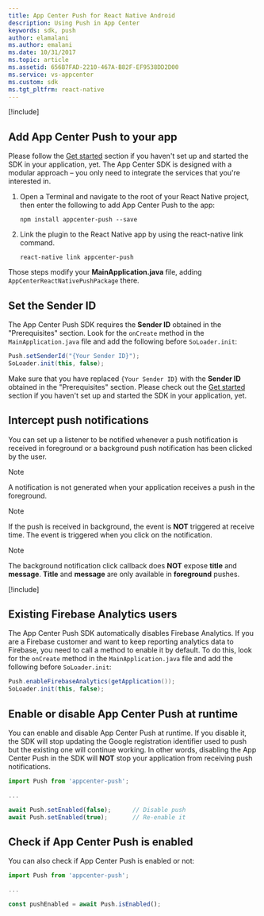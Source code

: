 ```yaml
---
title: App Center Push for React Native Android
description: Using Push in App Center
keywords: sdk, push
author: elamalani
ms.author: emalani
ms.date: 10/31/2017
ms.topic: article
ms.assetid: 656B7FAD-2210-467A-B82F-EF9538DD2D00
ms.service: vs-appcenter
ms.custom: sdk
ms.tgt_pltfrm: react-native
---
```


[!include[](introduction-android.md)]

## Add App Center Push to your app

Please follow the [Get started](~/sdk/getting-started/react-native.md) section if you haven't set up and started the SDK in your application, yet.
The App Center SDK is designed with a modular approach – you only need to integrate the services that you're interested in.

1. Open a Terminal and navigate to the root of your React Native project, then enter the following to add App Center Push to the app:

    ```
    npm install appcenter-push --save
    ```

2. Link the plugin to the React Native app by using the react-native link command.

    ```
    react-native link appcenter-push
    ```

Those steps modify your **MainApplication.java** file, adding `AppCenterReactNativePushPackage` there.

## Set the Sender ID

The App Center Push SDK requires the **Sender ID** obtained in the "Prerequisites" section. Look for the `onCreate` method in the `MainApplication.java` file and add the following before `SoLoader.init`:

```java
Push.setSenderId("{Your Sender ID}");
SoLoader.init(this, false);
```

Make sure that you have replaced `{Your Sender ID}` with the **Sender ID** obtained in the "Prerequisites" section. Please check out the [Get started](~/sdk/getting-started/react-native.md) section if you haven't set up and started the SDK in your application, yet.

## Intercept push notifications

You can set up a listener to be notified whenever a push notification is received in foreground or a background push notification has been clicked by the user.

> [!NOTE]
> A notification is not generated when your application receives a push in the foreground.

> [!NOTE]
> If the push is received in background, the event is **NOT** triggered at receive time.
> The event is triggered when you click on the notification.

> [!NOTE]
> The background notification click callback does **NOT** expose **title** and **message**.
> **Title** and **message** are only available in **foreground** pushes.

[!include[](react-native-listener.md)]

## Existing Firebase Analytics users

The App Center Push SDK automatically disables Firebase Analytics. If you are a Firebase customer and want to keep reporting analytics data to Firebase, you need to call a method to enable it by default. To do this, look for the `onCreate` method in the `MainApplication.java` file and add the following before `SoLoader.init`:

```java
Push.enableFirebaseAnalytics(getApplication());
SoLoader.init(this, false);
```

## Enable or disable App Center Push at runtime

You can enable and disable App Center Push at runtime. If you disable it, the SDK will stop updating the Google registration identifier used to push but the existing one will continue working. In other words, disabling the App Center Push in the SDK will **NOT** stop your application from receiving push notifications.

```javascript
import Push from 'appcenter-push';

...

await Push.setEnabled(false);      // Disable push
await Push.setEnabled(true);       // Re-enable it
```

## Check if App Center Push is enabled

You can also check if App Center Push is enabled or not:

```javascript
import Push from 'appcenter-push';

...

const pushEnabled = await Push.isEnabled();
```
